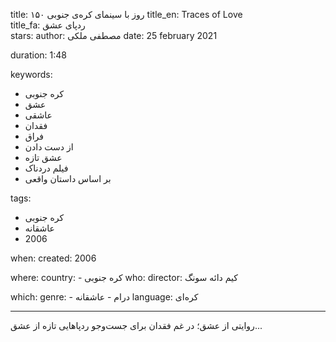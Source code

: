 
title: ۱۵۰ روز با سینمای کره‌ی جنوبی 
title_en: Traces of Love  
title_fa: ردپای عشق   
stars: 
author: مصطفی ملکی
date: 25 february 2021

duration: 1:48

keywords:
  - کره جنوبی
  - عشق
  - عاشقی
  - فقدان
  - فراق
  - از دست دادن
  - عشق تازه
  - فیلم دردناک
  - بر اساس داستان واقعی
  
tags:
  - کره جنوبی
  - عاشقانه
  - 2006

when:
  created: 2006

where:
  country: 
    - کره جنوبی 
who:
  director: کیم دائه سونگ 

which:
  genre:
    - درام
    - عاشقانه
  language: کره‌ای

---

روایتی از عشق؛ در غم فقدان برای جست‌و‌جو ردپاهایی تازه از عشق...


